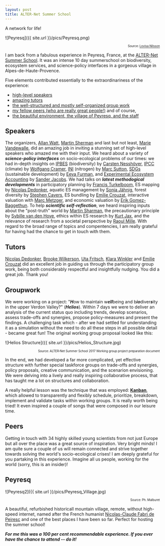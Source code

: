 ```yaml
---
layout: post
title: ALTER-Net Summer School
---
```


<div class="message">
  A network for life!
</div>

<!-- <img src="{{ site.baseurl }}/_images/Peyresq.png"> -->
<!-- <img src="{{ site.urlimg }}/Peyresq.png" itemprop="image" /> -->
![Peyresq]({{ site.url }}/pics/Peyresq.png)
<p style="text-align: right;"><sub><sup>Source:
<a href="http://www.cec.lu.se/lovisa-nilsson">Lovisa Nilsson</a></sup></sub></p>

I am back from a fabulous experience in Peyresq, France, at the [ALTER-Net Summer School](www.alter-net.info/summer-school). It was an intense 10 day summerschool on biodiversity, ecosystem services, and science-policy interfaces in a gorgeous village in Alpes-de-Haute-Provence.

Five elements contributed essentially to the extraordinariness of the experience:

- [high-level speakers](#speakers)
- [amazing tutors](#tutors)
- [the well-structured and mostly self-organized group work](#groupwork)
- [my fellow peers (who are really great people!)](#peers)
and of course,
- [the beautiful environment, the village of Peyresq, and the staff](#peyresq)

## Speakers

The organizers, [Allan Watt](https://www.ceh.ac.uk/staff/allan-watt), [Martin Sherman](https://www.flickr.com/photos/sharman/) and last but not least, [Marie Vandewalle](http://www.ufz.de/index.php?en=38978), did an amazing job in inviting a stunning set of high-level speakers who amazed me with their input. We heard about a variety of ***science-policy interfaces*** on socio-ecological problems of our times: we had in-depth insights on [IPBES](https://www.ipbes.net/) (biodiversity) by [Carsten Nesshöver](http://www.ufz.de/index.php?en=38955), [IPCC](http://ipcc.ch/) (climate) by [Wolfgang Cramer](http://www.imbe.fr/wolfgang-cramer?lang=en), [INI](http://initrogen.org/) (nitrogen) by [Marc Sutton](https://www.ceh.ac.uk/staff/mark-sutton), [SDGs](http://www.un.org/sustainabledevelopment/sustainable-development-goals/) (sustainable development) by [Eeva Furman](http://www.syke.fi/en-US/Experts/Employee_profiles/Eeva_Furman(3322)), and [Experimental Ecosystem Accounting](https://unstats.un.org/unsd/envaccounting/eea_project/default.asp) by [Sander Jacobs](https://pureportal.inbo.be/portal/en/persons/sander-jacobs(75310055-34c2-4cc4-b26e-982351cc24b1).html).
We had talks on ***latest methodogical developments*** in participatory planning by [Francis Turkelboom](https://pureportal.inbo.be/portal/en/persons/francis-turkelboom(f2c35d02-a9f8-41a5-a85f-03944082717b).html), ES mapping by [Nicolas Dedonker](https://directory.unamur.be/staff/ndendonc), aquatic ES management by [Sonja Jähnig](http://www.igb-berlin.de/en/profile/sonja-jahnig), forest diversity by [Stephen Cavers](https://www.ceh.ac.uk/staff/stephen-cavers), ES bundling by [Emilie Crouzat](http://www-leca.ujf-grenoble.fr/pageperso/crouzate/), interactive valuation with [Marc Metzger](http://www.geos.ed.ac.uk/homes/mmetzger), and economic valuation by [Erik Gomez-Baggethun](https://www.nmbu.no/emp/erik.gomez).
To help ***scientific self-reflection***, we heard inspiring inputs about the "post-truth" world by [Martin Sharman](https://www.flickr.com/photos/sharman/), the precautionary principle by [Sybille van den Hove](https://twitter.com/SybillevdH), ethics within ES research by [Kurt Jax](http://www.ufz.de/index.php?en=38933), and the relevance of research from a societal perspective by [Raoul Mille](http://www.irstea.fr/en/all-news/institute/raoul-mille-new-director-international-relations-irstea). With regard to the broad range of topics and compentencies, I am really grateful for having had the chance to get in touch with them.

## Tutors
[Nicolas Dedonker](https://directory.unamur.be/staff/ndendonc), [Brooke Wilkerson](https://no.linkedin.com/in/brooke-wilkerson-3379a226), [Uta Fritsch](http://www.eurac.edu/en/aboutus/organisation/servicedepartments/press/pages/staffdetails.aspx?persId=10223), [Klara Winkler](http://www.uni-oldenburg.de/en/wire/ecoeco/team/klara-winkler-m-sc/) and [Emilie Crouzat](http://www-leca.ujf-grenoble.fr/pageperso/crouzate/) did an excellent job in guiding us through the participatory group work, being both considerably respectful and insightfully nudging. You did a great job. Thank you!

## Groupwork
We were working on a project: "***H***ow to maintain w***ell***being and b***io***diver***s***ity in the upper Verdon Valley?" (***Helios***). Within 7 days we were to deliver an analysis of the current status quo including trends, develop scenarios, assess trade-offs and synergies, propose policy-measures and present the findings. A challenging task which - after we had settled for understanding it as a simulation without the need to do all these steps in all possible detail - became great fun! The original working group proposal looked like this:

![Helios Structure]({{ site.url }}/pics/Helios_Structure.jpg)
<p style="text-align: right;"><sub><sup>Source: ALTER‐Net Summer School 2017
Working group project preparation document</sup></sub></p>

In the end, we had developed a far more complicated, yet effective structure with further special taskforce groups on trade-offs and synergies, policy proposals, creative communication, and the scenarion envisioning. We were delving into a lively and really inspiring collaborative process, that has taught me a lot on structures and collaboration.

A really helpful lesson was the technique that was employed: **[Kanban](https://en.wikipedia.org/wiki/Kanban)**, which allowed to transparently and flexibly schedule, prioritize, breakdown, implement and validate tasks within working groups. It is really worth being tried! It even inspired a couple of songs that were composed in our leisure time.

## Peers
Getting in touch with 34 highly skilled young scientists from not just Europe but all over the place was a great source of inspiration. Very bright minds! I am quite sure a couple of us will remain connected and strive together towards solving the world's socio-ecological crises! I am deeply grateful for you partaking in this experience. Imagine all us people, working for the world (sorry, this is an insider)!

## Peyresq
![Peyresq2]({{ site.url }}/pics/Peyresq_Village.jpg)
<p style="text-align: right;"><sub><sup>Source: Ph. Malburet</sup></sub></p>

A beautiful, refurbished historicall mountain village, remote, without high-speed internet, named after the French humanist [Nicolas-Claude Fabri de Peiresc](https://en.wikipedia.org/wiki/Nicolas-Claude_Fabri_de_Peiresc) and one of the best places I have been so far. Perfect for hosting the summer school!

***For me this was a 100 per cent recommendable experience. If you ever have the chance to attend -- do it!***
